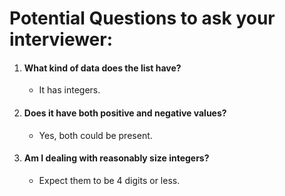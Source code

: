 
# Potential Questions to ask your interviewer:

  1. #### What kind of data does the list have?
       * It has integers.
  2. #### Does it have both positive and negative values?
      * Yes, both could be present.

  3. #### Am I dealing with reasonably size integers?
       * Expect them to be 4 digits or less.

